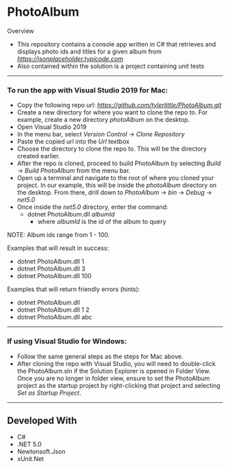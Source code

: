 # PhotoAlbum
Overview
- This repository contains a console app written in C# that retrieves and displays photo ids and titles for a given album from <i>https://jsonplaceholder.typicode.com</i>
- Also contained within the solution is a project containing unit tests

---

### To run the app with Visual Studio 2019 for Mac:
- Copy the following repo url:  <i>https://github.com/tylerlittle/PhotoAlbum.git</i>
- Create a new directory for where you want to clone the repo to.  For example, create a new directory <i>photoAlbum</i> on the desktop.
- Open Visual Studio 2019
- In the menu bar, select <i>Version Control</i> &rarr; <i>Clone Repository</i>
- Paste the copied url into the <i>Url</i> textbox
- Choose the directory to clone the repo to.  This will be the directory created earlier.
- After the repo is cloned, proceed to build PhotoAlbum by selecting <i>Build</i> &rarr; <i>Build PhotoAlbum</i> from the menu bar.
- Open up a terminal and navigate to the root of where you cloned your project.  In our example, this will be inside the <i>photoAlbum</i> directory on the desktop.  From there, drill down to <i>PhotoAlbum</i> &rarr; <i>bin</i> &rarr; <i>Debug</i> &rarr; <i>net5.0</i>
- Once inside the <i>net5.0</i> directory, enter the command:
  - dotnet PhotoAlbum.dll <i>albumId</i>
    - where <i>albumId</i> is the id of the album to query

NOTE: Album ids range from 1 - 100.

Examples that will result in success:
- dotnet PhotoAlbum.dll 1
- dotnet PhotoAlbum.dll 3
- dotnet PhotoAlbum.dll 100

Examples that will return friendly errors (hints):
- dotnet PhotoAlbum.dll
- dotnet PhotoAlbum.dll 1 2
- dotnet PhotoAlbum.dll abc

---
### If using Visual Studio for Windows:
- Follow the same general steps as the steps for Mac above.
- After cloning the repo with Visual Studio, you will need to double-click the PhotoAlbum.sln if the Solution Explorer is opened in Folder View.  Once you are no longer in folder view, ensure to set the PhotoAlbum project as the startup project by right-clicking that project and selecting <i>Set as Startup Project</i>.

---
## Developed With
- C#
- .NET 5.0
- Newtonsoft.Json
- <span>xUnit.Net</span>